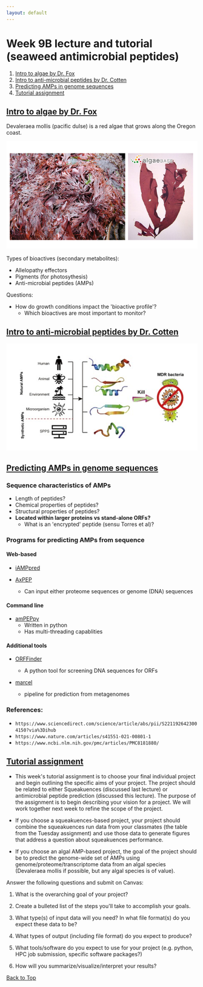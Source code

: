 ```yaml
---
layout: default
---
```


<a name="top"></a>


# Week 9B lecture and tutorial (seaweed antimicrobial peptides)
1. [Intro to algae by Dr. Fox](#algae)
2. [Intro to anti-microbial peptides by Dr. Cotten](#amp)
3. [Predicting AMPs in genome sequences](#pred)
4. [Tutorial assignment](#tut)
    

## <ins>**Intro to algae by Dr. Fox**</ins> <a name="algae"></a>

Devaleraea mollis (pacific dulse) is a red algae that grows along the Oregon coast.

![algae](/Images/Week09/algae.png)

Types of bioactives (secondary metabolites):
- Allelopathy effectors
- Pigments (for photosythesis)
- Anti-microbial peptides (AMPs)

Questions:
- How do growth conditions impact the 'bioactive profile'?
    - Which bioactives are most important to monitor?

## <ins>**Intro to anti-microbial peptides by Dr. Cotten**</ins> <a name="amp"></a>

![amps](/Images/Week09/amps.png)


## <ins>**Predicting AMPs in genome sequences**</ins> <a name="pred"></a>

### Sequence characteristics of AMPs
- Length of peptides?
- Chemical properties of peptides?
- Structural properties of peptides?
- **Located within larger proteins vs stand-alone ORFs?**
    - What is an 'encrypted' peptide (sensu Torres et al)?     

### Programs for predicting AMPs from sequence
#### Web-based
- [iAMPpred](http://cabgrid.res.in:8080/amppred/index.html)

- [AxPEP](https://app.cbbio.online/ampep/home)
    - Can input either proteome sequences or genome (DNA) sequences

#### Command line
- [amPEPpy](https://github.com/tlawrence3/amPEPpy)
    - Written in python
    - Has multi-threading capablities

#### Additional tools
- [ORFFinder](https://pypi.org/project/orffinder/)
    - A python tool for screening DNA sequences for ORFs

- [marcel](https://github.com/BigDataBiology/macrel)
    - pipeline for prediction from metagenomes

### References:
- `https://www.sciencedirect.com/science/article/abs/pii/S2211926423004150?via%3Dihub`
- `https://www.nature.com/articles/s41551-021-00801-1`
- `https://www.ncbi.nlm.nih.gov/pmc/articles/PMC8181880/`

## <ins>**Tutorial assignment**</ins> <a name="tut"></a>

- This week's tutorial assignment is to choose your final individual project and begin outlining the specific aims of your project. The project should be related to either Squeakuences (discussed last lecture) or antimicrobial peptide prediction (discussed this lecture). The purpose of the assignment is to begin describing your vision for a project. We will work together next week to refine the scope of the project.

- If you choose a squeakuences-based project, your project should combine the squeakuences run data from your classmates (the table from the Tuesday assignment) and use those data to generate figures that address a question about squeakuences performance.

- If you choose an algal AMP-based project, the goal of the project should be to predict the genome-wide set of AMPs using genome/proteome/transcriptome data from an algal species (Devaleraea mollis if possible, but any algal species is of value). 

Answer the following questions and submit on Canvas:

1. What is the overarching goal of your project?

2. Create a bulleted list of the steps you'll take to accomplish your goals.

3. What type(s) of input data will you need? In what file format(s) do you expect these data to be?

4. What types of output (including file format) do you expect to produce?

5. What tools/software do you expect to use for your project (e.g. python, HPC job submission, specific software packages?)

6. How will you summarize/visualize/interpret your results? 


[Back to Top](#top)
